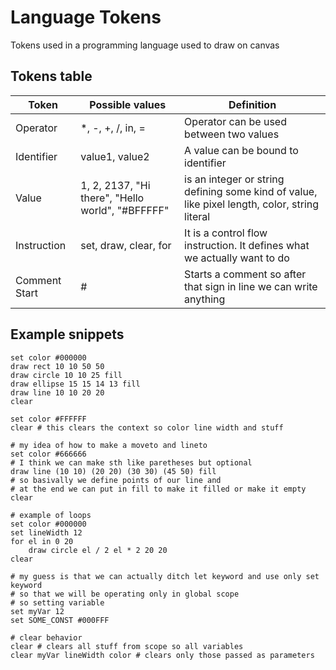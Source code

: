 # Language Tokens

Tokens used in a programming language used to draw on canvas

## Tokens table

| Token         | Possible values                                  | Definition                                                                                    |
| ------------- | ------------------------------------------------ | --------------------------------------------------------------------------------------------- |
| Operator      | \*, -, +, /, in, =                               | Operator can be used between two values                                                       |
| Identifier    | value1, value2                                   | A value can be bound to identifier                                                            |
| Value         | 1, 2, 2137, "Hi there", "Hello world", "#BFFFFF" | is an integer or string defining some kind of value, like pixel length, color, string literal |
| Instruction   | set, draw, clear, for                            | It is a control flow instruction. It defines what we actually want to do                      |
| Comment Start | #                                                | Starts a comment so after that sign in line we can write anything                             |

## Example snippets

```
set color #000000
draw rect 10 10 50 50
draw circle 10 10 25 fill
draw ellipse 15 15 14 13 fill
draw line 10 10 20 20
clear

set color #FFFFFF
clear # this clears the context so color line width and stuff

# my idea of how to make a moveto and lineto
set color #666666
# I think we can make sth like paretheses but optional
draw line (10 10) (20 20) (30 30) (45 50) fill
# so basivally we define points of our line and
# at the end we can put in fill to make it filled or make it empty
clear

# example of loops
set color #000000
set lineWidth 12
for el in 0 20
    draw circle el / 2 el * 2 20 20
clear

# my guess is that we can actually ditch let keyword and use only set keyword
# so that we will be operating only in global scope
# so setting variable
set myVar 12
set SOME_CONST #000FFF

# clear behavior
clear # clears all stuff from scope so all variables
clear myVar lineWidth color # clears only those passed as parameters

```
